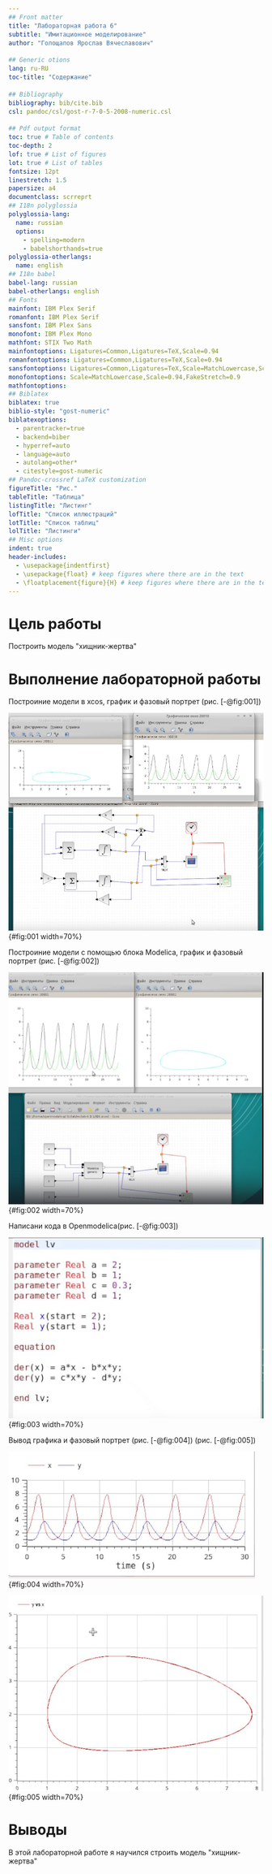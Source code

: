 ```yaml
---
## Front matter
title: "Лабораторная работа 6"
subtitle: "Имитационное моделирование"
author: "Голощапов Ярослав Вячеславович"

## Generic otions
lang: ru-RU
toc-title: "Содержание"

## Bibliography
bibliography: bib/cite.bib
csl: pandoc/csl/gost-r-7-0-5-2008-numeric.csl

## Pdf output format
toc: true # Table of contents
toc-depth: 2
lof: true # List of figures
lot: true # List of tables
fontsize: 12pt
linestretch: 1.5
papersize: a4
documentclass: scrreprt
## I18n polyglossia
polyglossia-lang:
  name: russian
  options:
	- spelling=modern
	- babelshorthands=true
polyglossia-otherlangs:
  name: english
## I18n babel
babel-lang: russian
babel-otherlangs: english
## Fonts
mainfont: IBM Plex Serif
romanfont: IBM Plex Serif
sansfont: IBM Plex Sans
monofont: IBM Plex Mono
mathfont: STIX Two Math
mainfontoptions: Ligatures=Common,Ligatures=TeX,Scale=0.94
romanfontoptions: Ligatures=Common,Ligatures=TeX,Scale=0.94
sansfontoptions: Ligatures=Common,Ligatures=TeX,Scale=MatchLowercase,Scale=0.94
monofontoptions: Scale=MatchLowercase,Scale=0.94,FakeStretch=0.9
mathfontoptions:
## Biblatex
biblatex: true
biblio-style: "gost-numeric"
biblatexoptions:
  - parentracker=true
  - backend=biber
  - hyperref=auto
  - language=auto
  - autolang=other*
  - citestyle=gost-numeric
## Pandoc-crossref LaTeX customization
figureTitle: "Рис."
tableTitle: "Таблица"
listingTitle: "Листинг"
lofTitle: "Список иллюстраций"
lotTitle: "Список таблиц"
lolTitle: "Листинги"
## Misc options
indent: true
header-includes:
  - \usepackage{indentfirst}
  - \usepackage{float} # keep figures where there are in the text
  - \floatplacement{figure}{H} # keep figures where there are in the text
---
```


# Цель работы

Построить модель "хищник-жертва"

# Выполнение лабораторной работы

Построиние модели в xcos, график и фазовый портрет (рис. [-@fig:001])

![Схема и графики](image/01.jpg){#fig:001 width=70%}

Построиние модели с помощью блока Modelica, график и фазовый портрет (рис. [-@fig:002]) 

![Схема и графики с Modelica](image/02.jpg){#fig:002 width=70%}

Написани кода в Openmodelica(рис. [-@fig:003])

![Код](image/03.jpg){#fig:003 width=70%}

Вывод графика и фазовый портрет (рис. [-@fig:004]) (рис. [-@fig:005])

![График](image/04.jpg){#fig:004 width=70%}

![Фазовый портрет](image/05.jpg){#fig:005 width=70%}


# Выводы

В этой лабораторной работе я научился строить модель "хищник-жертва"

